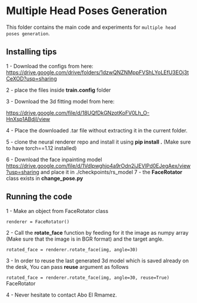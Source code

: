 # Multiple Head Poses Generation

This folder contains the main code and experiments for `multiple head poses generation`.

## Installing tips

1 - Download the configs from here: https://drive.google.com/drive/folders/1dzwQNZNMppFVShLYoLEfU3EOj3tCeXOD?usp=sharing

2 - place the files inside **train.config** folder

3 - Download the 3d fitting model from here: 

https://drive.google.com/file/d/18UQfDkGNzotKoFV0Lh_O-HnXsp1ABdjl/view

4 - Place the downloaded .tar file without extracting it in the current folder.

5 - clone the neural renderer repo and install it using **pip install .** (Make sure to have torch==1.12 installed)

6 - Download the face inpainting model https://drive.google.com/file/d/1Vdlpwghjo4a9rOdn2iJEVlPd0EJegAex/view?usp=sharing and place it in ./checkpoints/rs_model
7 - the **FaceRotator** class exists in **change_pose.py**


## Running the code

1 - Make an object from FaceRotator class

``` renderer = FaceRotator() ```

2 - Call the **rotate_face** function by feeding for it the image as numpy array (Make sure that the image is in BGR format) and the target angle.

```rotated_face = renderer.rotate_face(img, angle=30)```

3 - In order to reuse the last generated 3d model which is saved already on the desk, You can pass **reuse** argument as follows

```rotated_face = renderer.rotate_face(img, angle=30, reuse=True)```
FaceRotator

4 - Never hesitate to contact Abo El Rmamez.
